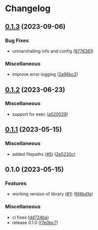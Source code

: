# Changelog

## [0.1.3](https://github.com/rudderlabs/compose-test/compare/v0.1.2...v0.1.3) (2023-09-06)


### Bug Fixes

* unmarshalling info and config ([9776361](https://github.com/rudderlabs/compose-test/commit/97763617c3d951d1fee1ede95b20dd1ef43412e7))


### Miscellaneous

* improve error logging ([2a96bc2](https://github.com/rudderlabs/compose-test/commit/2a96bc2afcf0f91642d3f57ebe9dc6e33be7eaeb))

## [0.1.2](https://github.com/rudderlabs/compose-test/compare/v0.1.1...v0.1.2) (2023-06-23)


### Miscellaneous

* support for exec ([a520029](https://github.com/rudderlabs/compose-test/commit/a520029d94e156372d568b7197ccd2272a030fd1))

## [0.1.1](https://github.com/rudderlabs/compose-test/compare/v0.1.0...v0.1.1) (2023-05-15)


### Miscellaneous

* added filepaths ([#5](https://github.com/rudderlabs/compose-test/issues/5)) ([2e5230c](https://github.com/rudderlabs/compose-test/commit/2e5230ca2121652c2e50a2438993c93f1cd24dd3))

## 0.1.0 (2023-05-15)


### Features

* working version of library ([#1](https://github.com/rudderlabs/compose-test/issues/1)) ([6f4bd1e](https://github.com/rudderlabs/compose-test/commit/6f4bd1e9d3cde8fe4ba1da394415b23c11437bfe))


### Miscellaneous

* ci fixes ([dd724ba](https://github.com/rudderlabs/compose-test/commit/dd724bae3fc1b1362e44593fa1d56ea45f9b676c))
* release 0.1.0 ([f7e0bc7](https://github.com/rudderlabs/compose-test/commit/f7e0bc7fc756854da2809bfe92820da4c77f12c0))
